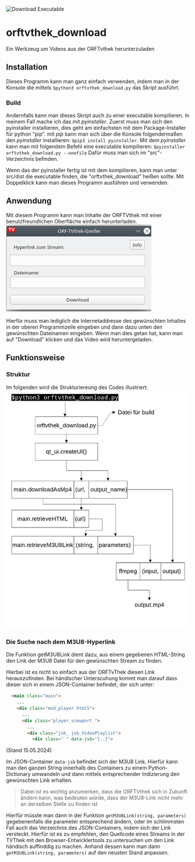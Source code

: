 ![Download Executable](https://himbier.net/download/orftvthek_download/orftvthek_download)


# orftvthek_download
Ein Werkzeug um Videos aus der ORFTvthek herunterzuladen
## Installation
Dieses Programm kann man ganz einfach verwenden, indem man in der Konsole die mittels ``$python3 orftvthek_download.py`` das Skript ausführt.
### Build
Andernfalls kann man dieses Skript auch zu einer executable kompilieren.
In meinem Fall mache ich das mit _pyinstaller_. Zuerst muss man sich den pyinstaller installieren, dies geht am einfachsten mit dem Package-Installer für python "pip".
mit _pip_ kann man sich über die Konsole folgendermaßen den _pyinstaller_ installieren: ``$pip3 install pyinstaller``.
Mit dem _pyinstaller_ kann man mit folgendem Befehl eine executable kompilieren: ``$pyinstaller orftvthek_download.py --onefile``
Dafür muss man sich im "src"-Verzeichnis befinden.

Wenn das der pyinstaller fertig ist mit dem kompilieren, kann man unter src/dist die executable finden, die "orftvthek_download" heißen sollte.
Mit Doppelklick kann man dieses Programm ausführen und verwenden.

## Anwendung
Mit diesem Programm kann man Inhalte der ORFTVthek mit einer benutzfreundlichen Oberfläche einfach herunterladen.
!["Benutzeroberfläche"](images/UI.png)

Hierfür muss man lediglich die Internetaddresse des gewünschten Inhaltes in der oberen Programmzeile eingeben und dann dazu unten den gewünschten Dateinamen eingeben.
Wenn man dies getan hat, kann man auf "Download" klicken und das Video wird heruntergeladen.
## Funktionsweise
### Struktur
Im folgenden wird die Strukturiereung des Codes illustriert.
!["Schamtische Illustration"](images/schematic.png)
### Die Suche nach dem M3U8-Hyperlink
Die Funktion getM3U8Link dient dazu, aus einem gegebenen HTML-String den Link der M3U8 Datei für den gewünschten Stream zu finden.

Hierbei ist es nicht so einfach aus der ORFTvThek diesen Link herauszufinden. Bei händischer Unterscuhung kommt man darauf dass dieser sich in einem JSON-Container befindet, der sich unter:

```html
  <main class="main">
    ...
    <div class="mod_player html5">
      ...
      <div class="player_viewport ">
        ...
        <div class="jsb_ jsb_VideoPlaylist">
          <div class=" " data-jsb="{..}">
```
(Stand 15.05.2024) 

Im JSON-Container ``data-jsb`` befindet sich der M3U8 Link. Hierfür kann man den ganzen String innerhalb des Containers zu einem Python-Dictionary umwandeln und dann mittels entsprechender Indizierung den gewünschten Link erhalten.

>Dabei ist es wichtig anzumerken, dass die ORFTVthek sich in Zukunft ändern kann, was bedeuten würde, dass der M3U8-Link nicht mehr an derselben Stelle zu finden ist

Hierfür müsste man dann in der Funktion ``getM3U8Link(string, parameters)`` gegebenenfalls die parameter entsprechend ändern, oder im schlimmsten Fall auch das Verzeichnis des JSON-Containers, indem sich der Link versteckt. Hierfür ist es zu empfehlen, den Quellcode eines Streams in der TVThek mit den Browser-Entwicklertools zu untersuchen um den Link händisch auffinddig zu machen. Anhand dessen kann man dann ``getM3U8Link(string, parameters)`` auf den neusten Stand anpassen.


